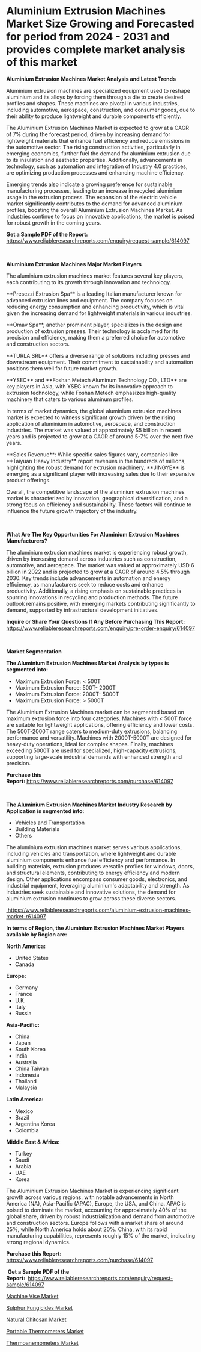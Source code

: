 <p><h1>Aluminium Extrusion Machines Market Size Growing and Forecasted for period from 2024 - 2031 and provides complete market analysis of this market</h1></p><p><strong>Aluminium Extrusion Machines Market Analysis and Latest Trends</strong></p>
<p><p>Aluminium extrusion machines are specialized equipment used to reshape aluminium and its alloys by forcing them through a die to create desired profiles and shapes. These machines are pivotal in various industries, including automotive, aerospace, construction, and consumer goods, due to their ability to produce lightweight and durable components efficiently.</p><p>The Aluminium Extrusion Machines Market is expected to grow at a CAGR of 7% during the forecast period, driven by increasing demand for lightweight materials that enhance fuel efficiency and reduce emissions in the automotive sector. The rising construction activities, particularly in emerging economies, further fuel the demand for aluminium extrusion due to its insulation and aesthetic properties. Additionally, advancements in technology, such as automation and integration of Industry 4.0 practices, are optimizing production processes and enhancing machine efficiency.</p><p>Emerging trends also indicate a growing preference for sustainable manufacturing processes, leading to an increase in recycled aluminium usage in the extrusion process. The expansion of the electric vehicle market significantly contributes to the demand for advanced aluminium profiles, boosting the overall Aluminium Extrusion Machines Market. As industries continue to focus on innovative applications, the market is poised for robust growth in the coming years.</p></p>
<p><strong>Get a Sample PDF of the Report:&nbsp;</strong> <a href="https://www.reliableresearchreports.com/enquiry/request-sample/614097?utm_campaign=9&utm_medium=2&utm_source=Github&utm_content=ia&utm_term=18112024&utm_id=aluminium-extrusion-machines">https://www.reliableresearchreports.com/enquiry/request-sample/614097</a></p>
<p>&nbsp;</p>
<p><strong>Aluminium Extrusion Machines Major Market Players</strong></p>
<p><p>The aluminium extrusion machines market features several key players, each contributing to its growth through innovation and technology. </p><p>**Presezzi Extrusion Spa** is a leading Italian manufacturer known for advanced extrusion lines and equipment. The company focuses on reducing energy consumption and enhancing productivity, which is vital given the increasing demand for lightweight materials in various industries. </p><p>**Omav Spa**, another prominent player, specializes in the design and production of extrusion presses. Their technology is acclaimed for its precision and efficiency, making them a preferred choice for automotive and construction sectors.</p><p>**TURLA SRL** offers a diverse range of solutions including presses and downstream equipment. Their commitment to sustainability and automation positions them well for future market growth.</p><p>**YSEC** and **Foshan Metech Aluminum Technology CO., LTD** are key players in Asia, with YSEC known for its innovative approach to extrusion technology, while Foshan Metech emphasizes high-quality machinery that caters to various aluminum profiles.</p><p>In terms of market dynamics, the global aluminium extrusion machines market is expected to witness significant growth driven by the rising application of aluminium in automotive, aerospace, and construction industries. The market was valued at approximately $5 billion in recent years and is projected to grow at a CAGR of around 5-7% over the next five years.</p><p>**Sales Revenue**: While specific sales figures vary, companies like **Taiyuan Heavy Industry** report revenues in the hundreds of millions, highlighting the robust demand for extrusion machinery. **JINGYE** is emerging as a significant player with increasing sales due to their expansive product offerings.</p><p>Overall, the competitive landscape of the aluminium extrusion machines market is characterized by innovation, geographical diversification, and a strong focus on efficiency and sustainability. These factors will continue to influence the future growth trajectory of the industry.</p></p>
<p>&nbsp;</p>
<p><strong>What Are The Key Opportunities For Aluminium Extrusion Machines Manufacturers?</strong></p>
<p><p>The aluminium extrusion machines market is experiencing robust growth, driven by increasing demand across industries such as construction, automotive, and aerospace. The market was valued at approximately USD 6 billion in 2022 and is projected to grow at a CAGR of around 4.5% through 2030. Key trends include advancements in automation and energy efficiency, as manufacturers seek to reduce costs and enhance productivity. Additionally, a rising emphasis on sustainable practices is spurring innovations in recycling and production methods. The future outlook remains positive, with emerging markets contributing significantly to demand, supported by infrastructural development initiatives.</p></p>
<p><strong>Inquire or Share Your Questions If Any Before Purchasing This Report:</strong> <a href="https://www.reliableresearchreports.com/enquiry/pre-order-enquiry/614097?utm_campaign=9&utm_medium=2&utm_source=Github&utm_content=ia&utm_term=18112024&utm_id=aluminium-extrusion-machines">https://www.reliableresearchreports.com/enquiry/pre-order-enquiry/614097</a></p>
<p>&nbsp;</p>
<p><strong>Market Segmentation</strong></p>
<p><strong>The Aluminium Extrusion Machines Market Analysis by types is segmented into:</strong></p>
<p><ul><li>Maximum Extrusion Force: < 500T</li><li>Maximum Extrusion Force: 500T- 2000T</li><li>Maximum Extrusion Force: 2000T- 5000T</li><li>Maximum Extrusion Force: > 5000T</li></ul></p>
<p><p>The Aluminium Extrusion Machines market can be segmented based on maximum extrusion force into four categories. Machines with < 500T force are suitable for lightweight applications, offering efficiency and lower costs. The 500T-2000T range caters to medium-duty extrusions, balancing performance and versatility. Machines with 2000T-5000T are designed for heavy-duty operations, ideal for complex shapes. Finally, machines exceeding 5000T are used for specialized, high-capacity extrusions, supporting large-scale industrial demands with enhanced strength and precision.</p></p>
<p><strong>Purchase this Report:&nbsp;</strong><a href="https://www.reliableresearchreports.com/purchase/614097?utm_campaign=9&utm_medium=2&utm_source=Github&utm_content=ia&utm_term=18112024&utm_id=aluminium-extrusion-machines">https://www.reliableresearchreports.com/purchase/614097</a></p>
<p>&nbsp;</p>
<p><strong>The Aluminium Extrusion Machines Market Industry Research by Application is segmented into:</strong></p>
<p><ul><li>Vehicles and Transportation</li><li>Building Materials</li><li>Others</li></ul></p>
<p><p>The aluminium extrusion machines market serves various applications, including vehicles and transportation, where lightweight and durable aluminium components enhance fuel efficiency and performance. In building materials, extrusion produces versatile profiles for windows, doors, and structural elements, contributing to energy efficiency and modern design. Other applications encompass consumer goods, electronics, and industrial equipment, leveraging aluminium's adaptability and strength. As industries seek sustainable and innovative solutions, the demand for aluminium extrusion continues to grow across these diverse sectors.</p></p>
<p><a href="https://www.reliableresearchreports.com/aluminium-extrusion-machines-market-r614097?utm_campaign=9&utm_medium=2&utm_source=Github&utm_content=ia&utm_term=18112024&utm_id=aluminium-extrusion-machines">&nbsp;https://www.reliableresearchreports.com/aluminium-extrusion-machines-market-r614097</a></p>
<p><strong>In terms of Region, the Aluminium Extrusion Machines Market Players available by Region are:</strong></p>
<p>
    <p> <strong> North America: </strong>
        <ul>
            <li>United States</li>
            <li>Canada</li>
        </ul>
        </p> 
    <p> <strong> Europe: </strong>
        <ul>
            <li>Germany</li>
            <li>France</li>
            <li>U.K.</li>
            <li>Italy</li>
            <li>Russia</li>
        </ul>
        </p> 
    <p> <strong> Asia-Pacific: </strong>
        <ul>
            <li>China</li>
            <li>Japan</li>
            <li>South Korea</li>
            <li>India</li>
            <li>Australia</li>
            <li>China Taiwan</li>
            <li>Indonesia</li>
            <li>Thailand</li>
            <li>Malaysia</li>
        </ul>
        </p> 
    <p> <strong> Latin America: </strong>
        <ul>
            <li>Mexico</li>
            <li>Brazil</li>
            <li>Argentina Korea</li>
            <li>Colombia</li>
        </ul>
        </p> 
    <p> <strong> Middle East & Africa: </strong>
        <ul>
            <li>Turkey</li>
            <li>Saudi</li>
            <li>Arabia</li>
            <li>UAE</li>
            <li>Korea</li>
        </ul>
    </p>
    </p>
<p><p>The Aluminium Extrusion Machines Market is experiencing significant growth across various regions, with notable advancements in North America (NA), Asia-Pacific (APAC), Europe, the USA, and China. APAC is poised to dominate the market, accounting for approximately 40% of the global share, driven by robust industrialization and demand from automotive and construction sectors. Europe follows with a market share of around 25%, while North America holds about 20%. China, with its rapid manufacturing capabilities, represents roughly 15% of the market, indicating strong regional dynamics.</p></p>
<p><strong>Purchase this Report: </strong><a href="https://www.reliableresearchreports.com/purchase/614097?utm_campaign=9&utm_medium=2&utm_source=Github&utm_content=ia&utm_term=18112024&utm_id=aluminium-extrusion-machines">https://www.reliableresearchreports.com/purchase/614097</a></p>
<p>&nbsp;<strong>Get a Sample PDF of the Report:&nbsp;&nbsp;</strong><a href="https://www.reliableresearchreports.com/enquiry/request-sample/614097?utm_campaign=9&utm_medium=2&utm_source=Github&utm_content=ia&utm_term=18112024&utm_id=aluminium-extrusion-machines">https://www.reliableresearchreports.com/enquiry/request-sample/614097</a></p>
<p><strong></strong></p>
<p><p><a href="https://issuu.com/reportprime-2/docs/machine-vise-market-size-2030.pptx_1798bf76670513?utm_campaign=9&utm_medium=2&utm_source=Github&utm_content=ia&utm_term=18112024&utm_id=aluminium-extrusion-machines">Machine Vise Market</a></p><p><a href="https://github.com/hgf64gh/Market-Research-Report-List-1/blob/main/sulphur-fungicides-market.md?utm_campaign=9&utm_medium=2&utm_source=Github&utm_content=ia&utm_term=18112024&utm_id=aluminium-extrusion-machines">Sulphur Fungicides Market</a></p><p><a href="https://issuu.com/reportprime-2/docs/natural-chitosan-market-size-2030.p_d24cbc5e11476a?utm_campaign=9&utm_medium=2&utm_source=Github&utm_content=ia&utm_term=18112024&utm_id=aluminium-extrusion-machines">Natural Chitosan Market</a></p><p><a href="https://www.linkedin.com/pulse/decoding-portable-thermometers-industry-dynamics-strategic-imperatives-jk0ge?utm_campaign=9&utm_medium=2&utm_source=Github&utm_content=ia&utm_term=18112024&utm_id=aluminium-extrusion-machines">Portable Thermometers Market</a></p><p><a href="https://www.linkedin.com/pulse/insights-thermoanemometers-market-players-size-geographical-tqd8e?utm_campaign=9&utm_medium=2&utm_source=Github&utm_content=ia&utm_term=18112024&utm_id=aluminium-extrusion-machines">Thermoanemometers Market</a></p></p>